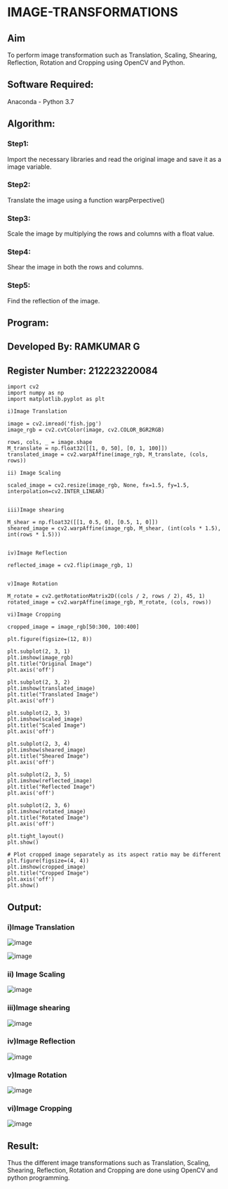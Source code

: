 # IMAGE-TRANSFORMATIONS


## Aim
To perform image transformation such as Translation, Scaling, Shearing, Reflection, Rotation and Cropping using OpenCV and Python.

## Software Required:
Anaconda - Python 3.7

## Algorithm:
### Step1:
Import the necessary libraries and read the original image and save it as a image variable.

### Step2:
Translate the image using a function warpPerpective()

### Step3:
Scale the image by multiplying the rows and columns with a float value.

### Step4:
Shear the image in both the rows and columns.

### Step5:
Find the reflection of the image.

## Program:

## Developed By: RAMKUMAR G
## Register Number: 212223220084
```
import cv2
import numpy as np
import matplotlib.pyplot as plt

i)Image Translation

image = cv2.imread('fish.jpg')
image_rgb = cv2.cvtColor(image, cv2.COLOR_BGR2RGB)

rows, cols, _ = image.shape
M_translate = np.float32([[1, 0, 50], [0, 1, 100]]) 
translated_image = cv2.warpAffine(image_rgb, M_translate, (cols, rows))

ii) Image Scaling

scaled_image = cv2.resize(image_rgb, None, fx=1.5, fy=1.5, interpolation=cv2.INTER_LINEAR) 


iii)Image shearing

M_shear = np.float32([[1, 0.5, 0], [0.5, 1, 0]]) 
sheared_image = cv2.warpAffine(image_rgb, M_shear, (int(cols * 1.5), int(rows * 1.5)))


iv)Image Reflection

reflected_image = cv2.flip(image_rgb, 1) 


v)Image Rotation

M_rotate = cv2.getRotationMatrix2D((cols / 2, rows / 2), 45, 1) 
rotated_image = cv2.warpAffine(image_rgb, M_rotate, (cols, rows))

vi)Image Cropping

cropped_image = image_rgb[50:300, 100:400] 

plt.figure(figsize=(12, 8))

plt.subplot(2, 3, 1)
plt.imshow(image_rgb)
plt.title("Original Image")
plt.axis('off')

plt.subplot(2, 3, 2)
plt.imshow(translated_image)
plt.title("Translated Image")
plt.axis('off')

plt.subplot(2, 3, 3)
plt.imshow(scaled_image)
plt.title("Scaled Image")
plt.axis('off')

plt.subplot(2, 3, 4)
plt.imshow(sheared_image)
plt.title("Sheared Image")
plt.axis('off')

plt.subplot(2, 3, 5)
plt.imshow(reflected_image)
plt.title("Reflected Image")
plt.axis('off')

plt.subplot(2, 3, 6)
plt.imshow(rotated_image)
plt.title("Rotated Image")
plt.axis('off')

plt.tight_layout()
plt.show()

# Plot cropped image separately as its aspect ratio may be different
plt.figure(figsize=(4, 4))
plt.imshow(cropped_image)
plt.title("Cropped Image")
plt.axis('off')
plt.show()
```
## Output:
### i)Image Translation

![image](https://github.com/user-attachments/assets/e567c250-fa5c-463a-aff3-73494d8b6b0c)

![image](https://github.com/user-attachments/assets/cad25ca0-b8a9-46e3-9263-2c6b842a9fee)

### ii) Image Scaling

![image](https://github.com/user-attachments/assets/97e1c248-c2a0-4edd-a0c3-c624dd3bdf21)

### iii)Image shearing

![image](https://github.com/user-attachments/assets/8235ed2d-c165-440d-974c-062d686db60e)


### iv)Image Reflection

![image](https://github.com/user-attachments/assets/0755985c-b4d1-48cc-acc1-444ddbed711b)


### v)Image Rotation

![image](https://github.com/user-attachments/assets/866791a6-b6f6-4d73-9c21-91d65881fd18)

### vi)Image Cropping

![image](https://github.com/user-attachments/assets/7f34cdde-5d7e-4a8b-889c-3b5f6cca6a8d)

## Result: 

Thus the different image transformations such as Translation, Scaling, Shearing, Reflection, Rotation and Cropping are done using OpenCV and python programming.

